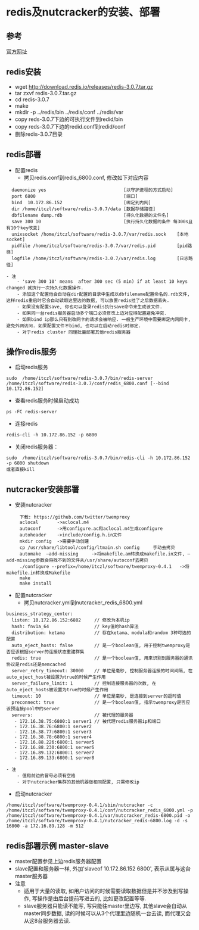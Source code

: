 # redis及nutcracker的安装、部署
## 参考
[官方网址](http://redis.io/topics/introduction)

## redis安装
- wget http://download.redis.io/releases/redis-3.0.7.tar.gz
- tar zxvf redis-3.0.7.tar.gz
- cd redis-3.0.7
- make
- mkdir -p ../redis/bin  ../redis/conf ../redis/var
- copy reds-3.0.7下边的可执行文件到redid/bin
- copy reds-3.0.7下边的redid.conf到redid/conf
- 删除redis-3.0.7目录

## redis部署
- 配置redis
    - 拷贝redis.conf到redis_6800.conf, 修改如下对应内容
```
  daemonize yes                             [以守护进程的方式启动]
  port 6800                                 [端口]
  bind  10.172.86.152                       [绑定到内网]
  dir /home/itczl/software/redis-3.0.7/data [数据存储路径]
  dbfilename dump.rdb                       [持久化数据的文件名]
  save 300 10                               [执行持久化数据的条件 每300s且有10个key改变]
  unixsocket /home/itczl/software/redis-3.0.7/var/redis.sock    [本地socket]
  pidfile /home/itczl/software/redis-3.0.7/var/redis.pid        [pid路径]
  logfile /home/itczl/software/redis-3.0.7/var/redis.log        [日志路径]
```
    - 注
        - 'save 300 10' means  after 300 sec (5 min) if at least 10 keys changed 就执行一次持久化数据操作.
        - 添加这个配置他会自动在dir配置的目录中生成以dbfilename配置命名的.rdb文件, 这样redis重启时它会自动读取这里边的数据, 可以放置redis挂了之后数据丢失.
        - 如果没有配置save, 你也可以登录redis执行save命令来生成该文件.
        - 如果同一台redis服务器启动多个端口必须修改上边对应得配置避免冲突.
        - 如果bind ip那么只有到改网卡的请求会被响应. 一般生产环境中需要绑定内网网卡, 避免外网访问. 如果配置文件不bind, 也可以在启动redis时绑定.
        - 对于redis cluster 同理批量部署其他redis服务器

## 操作redis服务
- 启动redis服务
```
sudo  /home/itczl/software/redis-3.0.7/bin/redis-server  /home/itczl/software/redis-3.0.7/conf/redis_6800.conf [--bind 10.172.86.152]
```
- 查看redis服务时候启动成功
```
ps -FC redis-server
```
- 连接redis
```
redis-cli -h 10.172.86.152 -p 6800
```
- 关闭redis服务器：
```
sudo  /home/itczl/software/redis-3.0.7/bin/redis-cli -h 10.172.86.152 -p 6800 shutdown
或者直接kill
```

## nutcracker安装部署
- 安装nutcracker
```
     下载: https://github.com/twitter/twemproxy
     aclocal       ->aclocal.m4
     autoconf      ->用configure.ac和aclocal.m4生成configure
     autoheader    ->include/config.h.in文件
     mkdir config  ->需要手动创建
     cp /usr/share/libtool/config/ltmain.sh config     手动去拷贝
     automake  —add-missing     ->将makefile.am转换成makefile.in文件, —add-missing参数会将找不到的文件从/usr/share/autoconf去拷贝
     ./configure --prefix=/home/itczl/software/twemproxy-0.4.1   ->将makefile.in转换成Makefile
     make
     make install
```
- 配置nutcracker
    - 拷贝nutcracker.yml到nutcracker_redis_6800.yml
```
business_strategy_center:
  listen: 10.172.86.152:6802     // 修改为本机ip
  hash: fnv1a_64                 // key值的hash算法
  distribution: ketama           // 存在ketama、modula和random 3种可选的配置
  auto_eject_hosts: false        // 是一个boolean值, 用于控制twemproxy是否应该根据server的连接状态重建群集
  redis: true                    // 是一个boolean值, 用来识别到服务器的通讯协议是redis还是memcached
  server_retry_timeout: 30000    // 单位是毫秒, 控制服务器连接的时间间隔, 在auto_eject_host被设置为true的时候产生作用
  server_failure_limit: 1        // 控制连接服务器的次数, 在auto_eject_hosts被设置为true的时候产生作用
  timeout: 10                    // 单位是毫秒, 是连接到server的超时值
  preconnect: true               // 是一个boolean值, 指示twemproxy是否应该预连接pool中的server
  servers:                       // 被代理的服务器
   - 172.16.38.75:6800:1 server1 // 被代理redis服务器ip和端口
   - 172.16.38.76:6800:1 server2
   - 172.16.38.77:6800:1 server3
   - 172.16.38.78:6800:1 server4
   - 172.16.88.226:6800:1 server5
   - 172.16.88.230:6800:1 server6
   - 172.16.89.132:6800:1 server7
   - 172.16.89.133:6800:1 server8
```
    - 注
        - 值和前边的冒号必须有空格
        - 对于nutcracker集群的其他机器做相同配置, 只需修改ip
- 启动nutcracker
```
/home/itczl/software/twemproxy-0.4.1/sbin/nutcracker -c /home/itczl/software/twemproxy-0.4.1/conf/nutcracker_redis_6800.yml -p /home/itczl/software/twemproxy-0.4.1/var/nutcracker_redis-6800.pid -o /home/itczl/software/twemproxy-0.4.1/nutcracker_redis-6800.log -d -s 16800 -a 172.16.89.128 -m 512
```

## redis部署示例 master-slave
- master配置参见上边redis服务器配置
- slave配置和服务器一样, 外加'slaveof 10.172.86.152 6800', 表示从属与这台master服务器
- 注意
    - 适用于大量的读取, 如用户访问的时候需要读取数据但是并不涉及到写操作, 写操作是由后台提前写进去的, 比如更改配置等等.
    - slave服务器只能读不能写, 写只能往master里边写, 其他slave会自动从master同步数据, 读的时候可以从3个代理里边随机一台去读, 而代理又会从这8台服务器去读.

